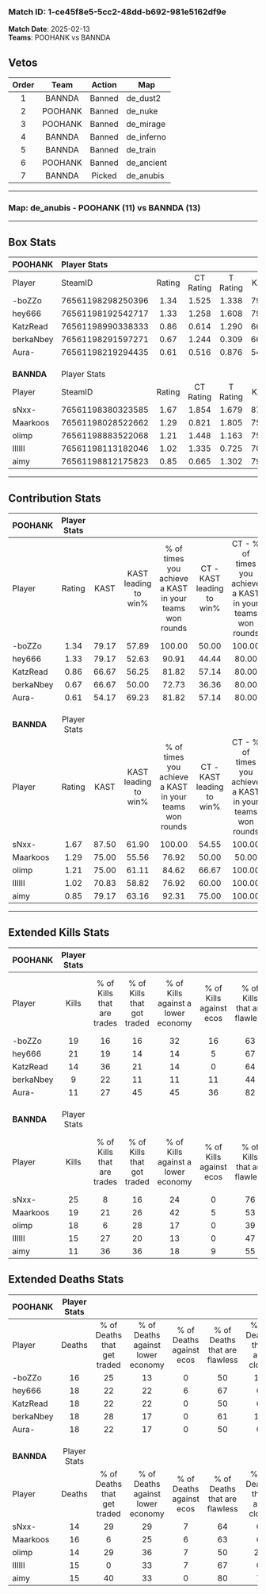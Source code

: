 ### Match ID: 1-ce45f8e5-5cc2-48dd-b692-981e5162df9e  
**Match Date**: 2025-02-13  
**Teams**: POOHANK vs BANNDA  

## Vetos  

| Order | Team | Action | Map |
| :---: | :--: | :----: | --- |
| 1 | BANNDA | Banned | de_dust2 |
| 2 | POOHANK | Banned | de_nuke |
| 3 | POOHANK | Banned | de_mirage |
| 4 | BANNDA | Banned | de_inferno |
| 5 | BANNDA | Banned | de_train |
| 6 | POOHANK | Banned | de_ancient |
| 7 | BANNDA | Picked | de_anubis |

---  

### **Map**: de_anubis - POOHANK (11) vs BANNDA (13)  
---  

## Box Stats  

| **POOHANK** | Player Stats      |        |           |          |       |       |       |         |        |      |     |
| :- | :- | :-: | :-: | :-: | :-: | :-: | :-: | :-: | :-: | :-: | :-: |
| Player      | SteamID           | Rating | CT Rating | T Rating | KAST  |  ADR  | Kills | Assists | Deaths | K/D  | HS% |
| -boZZo      | 76561198298250396 |  1.34  |   1.525   |  1.338   | 79.17 | 103.9 |  19   |   10    |   16   | 1.19 | 52  |
| hey666      | 76561198192542717 |  1.33  |   1.258   |  1.608   | 79.17 | 99.1  |  21   |    5    |   18   | 1.17 | 28  |
| KatzRead    | 76561198990338333 |  0.86  |   0.614   |  1.290   | 66.67 | 60.4  |  14   |    4    |   18   | 0.78 | 71  |
| berkaNbey   | 76561198291597271 |  0.67  |   1.244   |  0.309   | 66.67 | 48.7  |   9   |    9    |   18   | 0.50 | 33  |
| Aura-       | 76561198219294435 |  0.61  |   0.516   |  0.876   | 54.17 | 43.7  |  11   |    3    |   18   | 0.61 | 36  |
|             |                   |        |           |          |       |       |       |         |        |      |     |
|             |                   |        |           |          |       |       |       |         |        |      |     |
|             |                   |        |           |          |       |       |       |         |        |      |     |
| **BANNDA**  | Player Stats      |        |           |          |       |       |       |         |        |      |     |
| Player      | SteamID           | Rating | CT Rating | T Rating | KAST  |  ADR  | Kills | Assists | Deaths | K/D  | HS% |
| sNxx-       | 76561198380323585 |  1.67  |   1.854   |  1.679   | 87.50 | 111.7 |  25   |    6    |   14   | 1.79 | 52  |
| Maarkoos    | 76561198028522662 |  1.29  |   0.821   |  1.805   | 75.00 | 98.2  |  19   |    9    |   16   | 1.19 | 63  |
| olimp       | 76561198883522068 |  1.21  |   1.448   |  1.163   | 75.00 | 78.2  |  18   |    4    |   14   | 1.29 | 55  |
| IIIIII      | 76561198113182046 |  1.02  |   1.335   |  0.725   | 70.83 | 66.4  |  15   |    5    |   15   | 1.00 | 46  |
| aimy        | 76561198812175823 |  0.85  |   0.665   |  1.302   | 79.17 | 42.5  |  11   |    2    |   15   | 0.73 | 63  |
---  

## Contribution Stats  

| **POOHANK** | Player Stats |       |                      |                                                        |                           |                                                             |                          |                                                            |
| :- | :-: | :-: | :-: | :-: | :-: | :-: | :-: | :-: |
| Player      |    Rating    | KAST  | KAST leading to win% | % of times you achieve a KAST in your teams won rounds | CT - KAST leading to win% | CT - % of times you achieve a KAST in your teams won rounds | T - KAST leading to win% | T - % of times you achieve a KAST in your teams won rounds |
| -boZZo      |     1.34     | 79.17 |        57.89         |                         100.00                         |           50.00           |                           100.00                            |          66.67           |                           100.00                           |
| hey666      |     1.33     | 79.17 |        52.63         |                         90.91                          |           44.44           |                            80.00                            |          60.00           |                           100.00                           |
| KatzRead    |     0.86     | 66.67 |        56.25         |                         81.82                          |           57.14           |                            80.00                            |          55.56           |                           83.33                            |
| berkaNbey   |     0.67     | 66.67 |        50.00         |                         72.73                          |           36.36           |                            80.00                            |          80.00           |                           66.67                            |
| Aura-       |     0.61     | 54.17 |        69.23         |                         81.82                          |           57.14           |                            80.00                            |          83.33           |                           83.33                            |
|             |              |       |                      |                                                        |                           |                                                             |                          |                                                            |
|             |              |       |                      |                                                        |                           |                                                             |                          |                                                            |
|             |              |       |                      |                                                        |                           |                                                             |                          |                                                            |
| **BANNDA**  | Player Stats |       |                      |                                                        |                           |                                                             |                          |                                                            |
| Player      |    Rating    | KAST  | KAST leading to win% | % of times you achieve a KAST in your teams won rounds | CT - KAST leading to win% | CT - % of times you achieve a KAST in your teams won rounds | T - KAST leading to win% | T - % of times you achieve a KAST in your teams won rounds |
| sNxx-       |     1.67     | 87.50 |        61.90         |                         100.00                         |           54.55           |                           100.00                            |          70.00           |                           100.00                           |
| Maarkoos    |     1.29     | 75.00 |        55.56         |                         76.92                          |           50.00           |                            50.00                            |          58.33           |                           100.00                           |
| olimp       |     1.21     | 75.00 |        61.11         |                         84.62                          |           66.67           |                           100.00                            |          55.56           |                           71.43                            |
| IIIIII      |     1.02     | 70.83 |        58.82         |                         76.92                          |           60.00           |                           100.00                            |          57.14           |                           57.14                            |
| aimy        |     0.85     | 79.17 |        63.16         |                         92.31                          |           75.00           |                           100.00                            |          54.55           |                           85.71                            |
---  

## Extended Kills Stats  

| **POOHANK** | Player Stats |                            |                            |                                    |                         |                              |                                 |                                       |                    |           |
| :- | :-: | :-: | :-: | :-: | :-: | :-: | :-: | :-: | :-: | :-: |
| Player      |    Kills     | % of Kills that are trades | % of Kills that got traded | % of Kills against a lower economy | % of Kills against ecos | % of Kills that are flawless | % of Kills that are close duels | % of Kills that are assisted by flash | Pistol Round Kills | AWP Kills |
| -boZZo      |      19      |             16             |             16             |                 32                 |           16            |              63              |                0                |                   5                   |         0          |     0     |
| hey666      |      21      |             19             |             14             |                 14                 |            5            |              67              |               14                |                   0                   |         2          |     4     |
| KatzRead    |      14      |             36             |             21             |                 14                 |            0            |              64              |                7                |                   0                   |         2          |     0     |
| berkaNbey   |      9       |             22             |             11             |                 11                 |           11            |              44              |               11                |                   0                   |         0          |     0     |
| Aura-       |      11      |             27             |             45             |                 45                 |           36            |              82              |                9                |                   9                   |         0          |     0     |
|             |              |                            |                            |                                    |                         |                              |                                 |                                       |                    |           |
|             |              |                            |                            |                                    |                         |                              |                                 |                                       |                    |           |
|             |              |                            |                            |                                    |                         |                              |                                 |                                       |                    |           |
| **BANNDA**  | Player Stats |                            |                            |                                    |                         |                              |                                 |                                       |                    |           |
| Player      |    Kills     | % of Kills that are trades | % of Kills that got traded | % of Kills against a lower economy | % of Kills against ecos | % of Kills that are flawless | % of Kills that are close duels | % of Kills that are assisted by flash | Pistol Round Kills | AWP Kills |
| sNxx-       |      25      |             8              |             16             |                 24                 |            0            |              76              |                8                |                   0                   |         2          |     0     |
| Maarkoos    |      19      |             21             |             26             |                 42                 |            5            |              53              |                5                |                   0                   |         4          |     2     |
| olimp       |      18      |             6              |             28             |                 17                 |            0            |              39              |               11                |                   0                   |         2          |     0     |
| IIIIII      |      15      |             27             |             20             |                 13                 |            0            |              47              |                0                |                   0                   |         0          |     0     |
| aimy        |      11      |             36             |             36             |                 18                 |            9            |              55              |                9                |                   0                   |         2          |     0     |
## Extended Deaths Stats  

| **POOHANK** | Player Stats |                             |                                   |                          |                               |                            |                           |               |
| :- | :-: | :-: | :-: | :-: | :-: | :-: | :-: | :-: |
| Player      |    Deaths    | % of Deaths that get traded | % of Deaths against lower economy | % of Deaths against ecos | % of Deaths that are flawless | % of Deaths that are close | % of Deaths while blinded | Deaths to AWP |
| -boZZo      |      16      |             25              |                13                 |            0             |              50               |             13             |             0             |       0       |
| hey666      |      18      |             22              |                22                 |            6             |              67               |             6              |             0             |       0       |
| KatzRead    |      18      |             22              |                22                 |            0             |              50               |             6              |             0             |       1       |
| berkaNbey   |      18      |             28              |                17                 |            0             |              61               |             11             |             0             |       1       |
| Aura-       |      18      |             22              |                17                 |            0             |              50               |             0              |             0             |       0       |
|             |              |                             |                                   |                          |                               |                            |                           |               |
|             |              |                             |                                   |                          |                               |                            |                           |               |
|             |              |                             |                                   |                          |                               |                            |                           |               |
| **BANNDA**  | Player Stats |                             |                                   |                          |                               |                            |                           |               |
| Player      |    Deaths    | % of Deaths that get traded | % of Deaths against lower economy | % of Deaths against ecos | % of Deaths that are flawless | % of Deaths that are close | % of Deaths while blinded | Deaths to AWP |
| sNxx-       |      14      |             29              |                29                 |            7             |              64               |             0              |             0             |       0       |
| Maarkoos    |      16      |              6              |                25                 |            6             |              63               |             6              |             6             |       1       |
| olimp       |      14      |             29              |                36                 |            7             |              50               |             29             |             0             |       1       |
| IIIIII      |      15      |              0              |                33                 |            7             |              67               |             0              |             7             |       1       |
| aimy        |      15      |             40              |                33                 |            0             |              80               |             7              |             0             |       1       |
